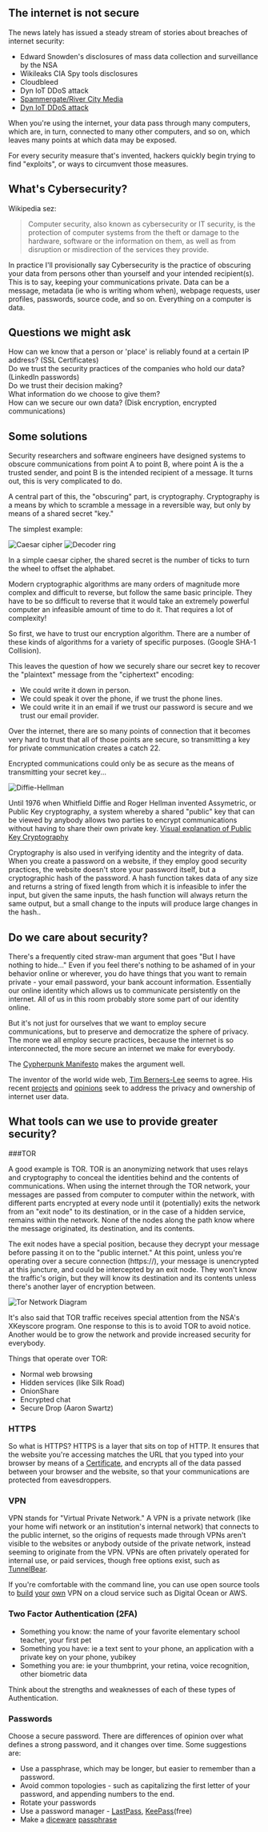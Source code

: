 ## The internet is not secure

The news lately has issued a steady stream of stories about breaches of internet security:
* Edward Snowden's disclosures of mass data collection and surveillance by the NSA
* Wikileaks CIA Spy tools disclosures
* Cloudbleed
* Dyn IoT DDoS attack
* [Spammergate/River City Media](https://mackeeper.com/blog/post/339-spammergate-the-fall-of-an-empire)
* [Dyn IoT DDoS attack](http://www.welivesecurity.com/2016/10/24/10-things-know-october-21-iot-ddos-attacks/)

When you're using the internet, your data pass through many computers, which are, in turn, connected to many other computers, and so on,
which leaves many points at which data may be exposed.

For every security measure that's invented, hackers quickly begin trying to find "exploits", or ways to circumvent those measures.

## What's Cybersecurity?

Wikipedia sez:
> Computer security, also known as cybersecurity or IT security, is the protection of computer systems from the theft or damage to the hardware, software or the information on them, as well as from disruption or misdirection of the services they provide.

In practice I'll provisionally say Cybersecurity is the practice of obscuring your data from persons other than yourself and your intended recipient(s). This is to say, keeping your communications private.
Data can be a message, metadata (ie who is writing whom when), webpage requests, user profiles, passwords, source code, and so on. Everything on a computer is data.

## Questions we might ask

How can we know that a person or 'place' is reliably found at a certain IP address? (SSL Certificates)<br>
Do we trust the security practices of the companies who hold our data? (LinkedIn passwords)<br>
Do we trust their decision making? <br>
What information do we choose to give them?<br>
How can we secure our own data? (Disk encryption, encrypted communications)

## Some solutions

Security researchers and software engineers have designed systems to obscure communications from point A to point B, where point A is the a trusted sender, and point B is the intended recipient of a message. It turns out, this is very complicated to do.

A central part of this, the "obscuring" part, is cryptography. Cryptography is a means by which to scramble a message in a reversible way, but only by means of a shared secret "key."

The simplest example:

![Caesar cipher](img/caesar-cipher.png)
![Decoder ring](img/decoder-ring.jpeg)

In a simple caesar cipher, the shared secret is the number of ticks to turn the wheel to offset the alphabet.

Modern cryptographic algorithms are many orders of magnitude more complex and difficult to reverse, but follow the same basic principle. They have to be so difficult to reverse that it would take an extremely powerful computer an infeasible amount of time to do it. That requires a lot of complexity!

So first, we have to trust our encryption algorithm. There are a number of these kinds of algorithms for a variety of specific purposes. (Google SHA-1 Collision).

This leaves the question of how we securely share our secret key to recover the "plaintext" message from the "ciphertext" encoding:
* We could write it down in person.
* We could speak it over the phone, if we trust the phone lines.
* We could write it in an email if we trust our password is secure and we trust our email provider.

Over the internet, there are so many points of connection that it becomes very hard to trust that all of those points are secure, so transmitting a key for private communication creates a catch 22.

Encrypted communications could only be as secure as the means of transmitting your secret key...

![Diffie-Hellman](img/diffie-hellman.jpg)

Until 1976 when Whitfield Diffie and Roger Hellman invented Assymetric, or Public Key cryptography, a system whereby a shared "public" key that can be viewed by anybody allows two parties to encrypt communications without having to share their own private key.
[Visual explanation of Public Key Cryptography](https://www.youtube.com/watch?v=YEBfamv-_do&feature=youtu.be&t=161)


Cryptography is also used in verifying identity and the integrity of data. When you create a password on a website, if they employ good security practices, the website doesn't store your password itself, but a cryptographic hash of the password. A hash function takes data of any size and returns a string of fixed length from which it is infeasible to infer the input, but given the same inputs, the hash function will always return the same output, but a small change to the inputs will produce large changes in the hash..

## Do we care about security?

There's a frequently cited straw-man argument that goes "But I have nothing to hide..."
Even if you feel there's nothing to be ashamed of in your behavior online or wherever, you do have things that you want to remain private - your email password, your bank account information. Essentially our online identity which allows us to communicate persistently on the internet. All of us in this room probably store some part of our identity online.

But it's not just for ourselves that we want to employ secure communications, but to preserve and democratize the sphere of privacy. The more we all employ secure practices, because the internet is so interconnected, the more secure an internet we make for everybody.

The [Cypherpunk Manifesto](https://w2.eff.org/Privacy/Crypto/Crypto_misc/cypherpunk.manifesto) makes the argument well.

The inventor of the world wide web, [Tim Berners-Lee](https://www.w3.org/People/Berners-Lee/) seems to agree. His recent [projects](https://solid.mit.edu/#home) and [opinions](https://www.theguardian.com/technology/2017/mar/11/tim-berners-lee-web-inventor-save-internet) seek to address the privacy and ownership of internet user data.

## What tools can we use to provide greater security?

###TOR

A good example is TOR. TOR is an anonymizing network that uses relays and cryptography to conceal the identities behind and the contents of communications. When using the internet through the TOR network, your messages are passed from computer to computer within the network, with different parts encrypted at every node until it (potentially) exits the network from an "exit node" to its destination, or in the case of a hidden service, remains within the network. None of the nodes along the path know where the message originated, its destination, and its contents.

The exit nodes have a special position, because they decrypt your message before passing it on to the "public internet." At this point, unless you're operating over a secure connection (https://), your message is unencrypted at this juncture, and could be intercepted by an exit node. They won't know the traffic's origin, but they will know its destination and its contents unless there's another layer of encryption between.

![Tor Network Diagram](img/tor-network-diagram.png)

It's also said that TOR traffic receives special attention from the NSA's XKeyscore program. One response to this is to avoid TOR to avoid notice. Another would be to grow the network and provide increased security for everybody.

Things that operate over TOR:
* Normal web browsing
* Hidden services (like Silk Road)
* OnionShare
* Encrypted chat
* Secure Drop (Aaron Swartz)

### HTTPS

So what is HTTPS? HTTPS is a layer that sits on top of HTTP. It ensures that the website you're accessing matches the URL that you typed into your browser by means of a [Certificate](https://en.wikipedia.org/wiki/Public_key_certificate), and encrypts all of the data passed between your browser and the website, so that your communications are protected from eavesdroppers.

### VPN

VPN stands for "Virtual Private Network." A VPN is a private network (like your home wifi network or an institution's internal network) that connects to the public internet, so the origins of requests made through VPNs aren't visible to the websites or anybody outside of the private network, instead seeming to originate from the VPN. VPNs are often privately operated for internal use, or paid services, though free options exist, such as [TunnelBear](https://www.tunnelbear.com/).

If you're comfortable with the command line, you can use open source tools to [build](http://readwrite.com/2014/04/10/raspberry-pi-vpn-tutorial-server-secure-web-browsing/#awesm=~oBvYD8BOiTdCQN) [your](https://github.com/jlund/streisand/blob/master/README.md) [own](https://github.com/trailofbits/algo/blob/master/README.md) VPN on a cloud service such as Digital Ocean or AWS.

### Two Factor Authentication (2FA)

* Something you know: the name of your favorite elementary school teacher, your first pet
* Something you have: ie a text sent to your phone, an application with a private key on your phone, yubikey
* Something you are: ie your thumbprint, your retina, voice recognition, other biometric data

Think about the strengths and weaknesses of each of these types of Authentication.

### Passwords

Choose a secure password. There are differences of opinion over what defines a strong password, and it changes over time. Some suggestions are:
* Use a passphrase, which may be longer, but easier to remember than a password.
* Avoid common topologies - such as capitalizing the first letter of your password, and appending numbers to the end.
* Rotate your passwords
* Use a password manager - [LastPass](https://www.lastpass.com), [KeePass](https://www.keepassx.org/)(free)
* Make a [diceware](http://world.std.com/~reinhold/diceware.html) [passphrase](https://theintercept.com/2015/03/26/passphrases-can-memorize-attackers-cant-guess/)
